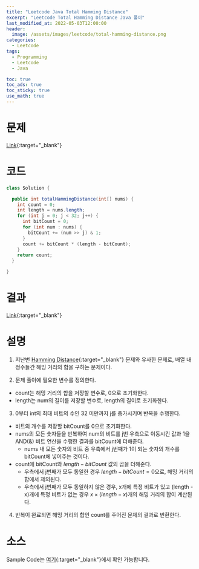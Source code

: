 ```yaml
---
title: "Leetcode Java Total Hamming Distance"
excerpt: "Leetcode Total Hamming Distance Java 풀이"
last_modified_at: 2022-05-03T12:00:00
header:
  image: /assets/images/leetcode/total-hamming-distance.png
categories:
  - Leetcode
tags:
  - Programming
  - Leetcode
  - Java

toc: true
toc_ads: true
toc_sticky: true
use_math: true
---
```

# 문제
[Link](https://leetcode.com/problems/total-hamming-distance/){:target="_blank"}

# 코드
```java
class Solution {

  public int totalHammingDistance(int[] nums) {
    int count = 0;
    int length = nums.length;
    for (int j = 0; j < 32; j++) {
      int bitCount = 0;
      for (int num : nums) {
        bitCount += (num >> j) & 1;
      }
      count += bitCount * (length - bitCount);
    }
    return count;
  }

}
```

# 결과
[Link](https://leetcode.com/submissions/detail/691941983/){:target="_blank"}

# 설명
1. 지난번 [Hamming Distance](../hamming-distance){:target="_blank"} 문제와 유사한 문제로, 배열 내 정수들간 해밍 거리의 합을 구하는 문제이다.

2. 문제 풀이에 필요한 변수를 정의한다.
- count는 해밍 거리의 합을 저장할 변수로, 0으로 초기화한다.
- length는 num의 길이를 저장할 변수로, length의 길이로 초기화한다.

3. 0부터 int의 최대 비트의 수인 32 미만까지 j를 증가시키며 반복을 수행한다.
- 비트의 개수를 저장할 bitCount를 0으로 초기화한다.
- nums의 모든 숫자들을 반복하여 num의 비트를 j번 우측으로 이동시킨 값과 1을 AND(&) 비트 연산을 수행한 결과를 bitCount에 더해준다.
  - nums 내 모든 숫자의 비트 중 우측에서 j번째가 1이 되는 숫자의 개수를 bitCount에 넣어주는 것이다.
- count에 bitCount와 $length - bitCount$ 값의 곱을 더해준다.
  - 우측에서 j번째가 모두 동일한 경우 $length - bitCount = 0$으로, 해밍 거리의 합에서 제외된다.
  - 우측에서 j번째가 모두 동일하지 않은 경우, x개에 특정 비트가 있고 (length - x)개에 특정 비트가 없는 경우 $x \times (length - x)$개의 해밍 거리의 합이 계산된다.

4. 반복이 완료되면 해밍 거리의 합인 count를 주어진 문제의 결과로 반환한다.

# 소스
Sample Code는 [여기](https://github.com/GracefulSoul/leetcode/blob/master/src/main/java/gracefulsoul/problems/TotalHammingDistance.java){:target="_blank"}에서 확인 가능합니다.